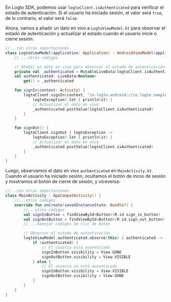 En Logto SDK, podemos usar `logtoClient.isAuthenticated` para verificar el estado de autenticación. Si el usuario ha iniciado sesión, el valor será `true`, de lo contrario, el valor será `false`.

Ahora, vamos a añadir un dato en vivo a `LogtoViewModel.kt` para observar el estado de autenticación y actualizar el estado cuando el usuario inicie o cierre sesión:

```kotlin
//...con otras importaciones
class LogtoViewModel(application: Application) : AndroidViewModel(application) {
    // ...otros códigos

    // Añadir un dato en vivo para observar el estado de autenticación
    private val _authenticated = MutableLiveData(logtoClient.isAuthenticated)
    val authenticated: LiveData<Boolean>
        get() = _authenticated

    fun signIn(context: Activity) {
        logtoClient.signIn(context, "io.logto.android://io.logto.sample/callback") { logtoException ->
            logtoException?.let { println(it) }
            // Actualizar el dato en vivo
            _authenticated.postValue(logtoClient.isAuthenticated)
        }
    }

    fun signOut() {
        logtoClient.signOut { logtoException ->
            logtoException?.let { println(it) }
            // Actualizar el dato en vivo
            _authenticated.postValue(logtoClient.isAuthenticated)
        }
    }
}
```

Luego, observamos el dato en vivo `authenticated` en `MainActivity.kt`. Cuando el usuario ha iniciado sesión, ocultamos el botón de inicio de sesión y mostramos el botón de cierre de sesión, y viceversa:

```kotlin
//...con otras importaciones
class MainActivity : AppCompatActivity() {
    //...otros códigos
    override fun onCreate(savedInstanceState: Bundle?) {
        //...otros códigos
        val signInButton = findViewById<Button>(R.id.sign_in_button)
        val signOutButton = findViewById<Button>(R.id.sign_out_button)
        // ...manejar códigos de clic de botón

        // Observar el estado de autenticación
        logtoViewModel.authenticated.observe(this) { authenticated ->
            if (authenticated) {
                // El usuario está autenticado
                signInButton.visibility = View.GONE
                signOutButton.visibility = View.VISIBLE
            } else {
                // El usuario no está autenticado
                signInButton.visibility = View.VISIBLE
                signOutButton.visibility = View.GONE
            }
        }
    }
}
```
